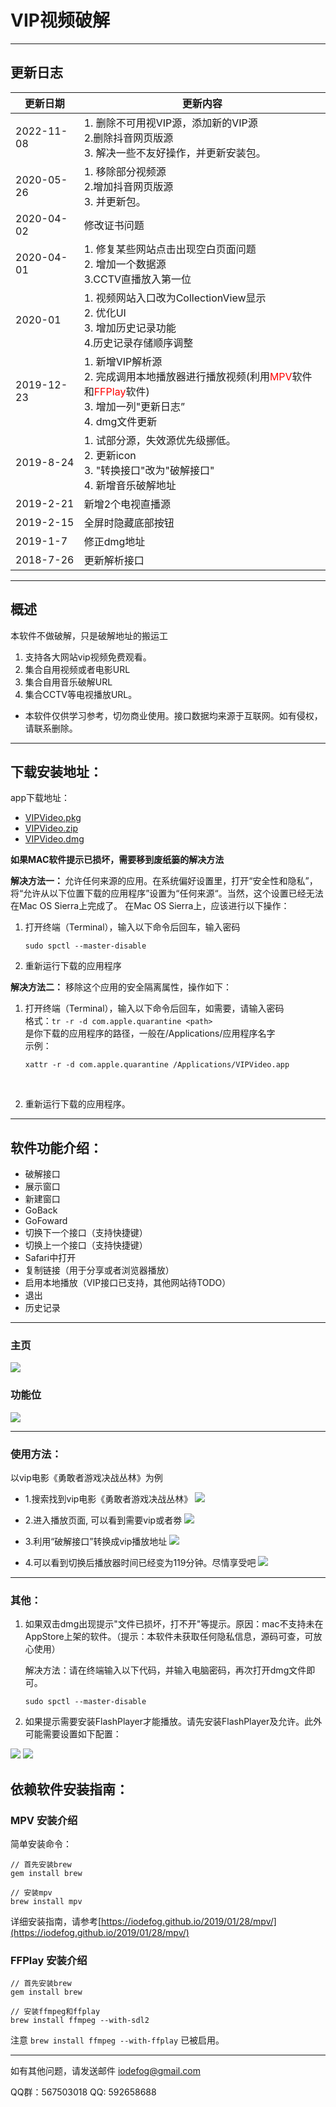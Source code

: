 
# VIP视频破解

---

## 更新日志

| 更新日期 | 更新内容 |
| ---- | --- |
|2022-11-08| 1. 删除不可用视VIP源，添加新的VIP源</br> 2.删除抖音网页版源 </br> 3. 解决一些不友好操作，并更新安装包。 |
|2020-05-26| 1. 移除部分视频源</br> 2.增加抖音网页版源 </br> 3. 并更新包。 |
|2020-04-02|  修改证书问题 |
|2020-04-01| 1. 修复某些网站点击出现空白页面问题 </br> 2. 增加一个数据源 </br>3.CCTV直播放入第一位|
| 2020-01 |  1. 视频网站入口改为CollectionView显示</br> 2. 优化UI </br>3. 增加历史记录功能 </br> 4.历史记录存储顺序调整 |
| 2019-12-23  |  1. 新增VIP解析源  </br> 2. 完成调用本地播放器进行播放视频(利用<font color='red'>MPV</font>软件和<font color='red'>FFPlay</font>软件)  </br>3. 增加一列"更新日志”  </br>4. dmg文件更新 |
| 2019-8-24 |  1. 试部分源，失效源优先级挪低。</br> 2. 更新icon </br> 3. "转换接口"改为"破解接口" </br> 4. 新增音乐破解地址</br>
| 2019-2-21 | 新增2个电视直播源 |
| 2019-2-15 | 全屏时隐藏底部按钮 |
| 2019-1-7 | 修正dmg地址 |
| 2018-7-26 | 更新解析接口 |

----

## 概述

本软件不做破解，只是破解地址的搬运工

1. 支持各大网站vip视频免费观看。
2. 集合自用视频或者电影URL
3. 集合自用音乐破解URL
4. 集合CCTV等电视播放URL。

* 本软件仅供学习参考，切勿商业使用。接口数据均来源于互联网。如有侵权，请联系删除。

---

## 下载安装地址：

app下载地址：

* [VIPVideo.pkg](https://iodefog.github.io/dmg/VIPVideo.pkg)
* [VIPVideo.zip](https://iodefog.github.io/dmg/VIPVideo.zip)
* [VIPVideo.dmg](https://iodefog.github.io/dmg/VIPVideo.dmg)

<b>如果MAC软件提示已损坏，需要移到废纸篓的解决方法</br></b>

<b>解决方法一： </b>
允许任何来源的应用。在系统偏好设置里，打开“安全性和隐私”，将“允许从以下位置下载的应用程序”设置为“任何来源“。当然，这个设置已经无法在Mac OS Sierra上完成了。
在Mac OS Sierra上，应该进行以下操作：

1. 打开终端（Terminal），输入以下命令后回车，输入密码 </br>

	``` 
	sudo spctl --master-disable 
	```

2. 重新运行下载的应用程序

<b>解决方法二：</b>
移除这个应用的安全隔离属性，操作如下：

1. 打开终端（Terminal），输入以下命令后回车，如需要，请输入密码</br>
格式：``` tr -r -d com.apple.quarantine <path> ``` </br>
<path> 是你下载的应用程序的路径，一般在/Applications/应用程序名字 </br>
示例：

	```
	xattr -r -d com.apple.quarantine /Applications/VIPVideo.app
	```
</br>

2. 重新运行下载的应用程序。

---


## 软件功能介绍：
* 破解接口
* 展示窗口
* 新建窗口
* GoBack
* GoFoward
* 切换下一个接口（支持快捷键）
* 切换上一个接口（支持快捷键）
* Safari中打开
* 复制链接（用于分享或者浏览器播放）
* 启用本地播放（VIP接口已支持，其他网站待TODO）
* 退出
* 历史记录


---

### 主页
![](./images/home.jpeg)

### 功能位
![](./images/gongnengwei.png)

---

### 使用方法：

以vip电影《勇敢者游戏决战丛林》为例

* 1.搜索找到vip电影《勇敢者游戏决战丛林》
![](./images/WX20180530-145513@2x.jpeg)

* 2.进入播放页面, 可以看到需要vip或者劵
![](./images/WX20180530-145751@2x.jpeg) 

* 3.利用“破解接口”转换成vip播放地址
![](./images/WX20180530-145832@2x.jpeg) 

* 4.可以看到切换后播放器时间已经变为119分钟。尽情享受吧
![](./images/WX20180530-150004@2x.jpeg) 

---

### 其他：

1. 如果双击dmg出现提示"文件已损坏，打不开"等提示。原因：mac不支持未在AppStore上架的软件。（提示：本软件未获取任何隐私信息，源码可查，可放心使用）

	解决方法：请在终端输入以下代码，并输入电脑密码，再次打开dmg文件即可。

	```
	sudo spctl --master-disable
	```

2. 如果提示需要安装FlashPlayer才能播放。请先安装FlashPlayer及允许。此外可能需要设置如下配置：

![](./images/peizhi.png)
![](./images/peizhi2.jpg)

## 依赖软件安装指南：
### MPV 安装介绍

简单安装命令：
```
// 首先安装brew
gem install brew

// 安装mpv
brew install mpv
```
详细安装指南，请参考[https://iodefog.github.io/2019/01/28/mpv/](https://iodefog.github.io/2019/01/28/mpv/)


### FFPlay 安装介绍
```
// 首先安装brew
gem install brew

// 安装ffmpeg和ffplay
brew install ffmpeg --with-sdl2

```
注意 ``` brew install ffmpeg --with-ffplay ``` 已被启用。


----------------------

如有其他问题，请发送邮件 [iodefog@gmail.com](mailto:iodefog@gmail.com)

QQ群：567503018
QQ: 592658688
